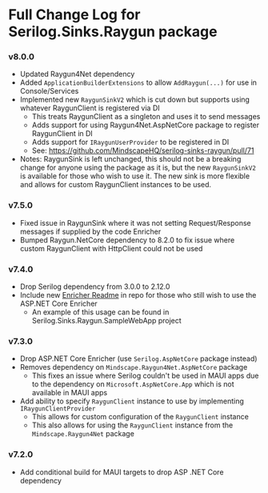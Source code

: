 # Full Change Log for Serilog.Sinks.Raygun package


### v8.0.0
- Updated Raygun4Net dependency
- Added `ApplicationBuilderExtensions` to allow `AddRaygun(...)` for use in Console/Services
- Implemented new `RaygunSinkV2` which is cut down but supports using whatever RaygunClient is registered via DI
  - This treats RaygunClient as a singleton and uses it to send messages
  - Adds support for using Raygun4Net.AspNetCore package to register RaygunClient in DI
  - Adds support for `IRaygunUserProvider` to be registered in DI
  - See: https://github.com/MindscapeHQ/serilog-sinks-raygun/pull/71
- Notes: RaygunSink is left unchanged, this should not be a breaking change for anyone using the package as it is, 
         but the new `RaygunSinkV2` is available for those who wish to use it. The new sink is more flexible and allows 
         for custom RaygunClient instances to be used.

### v7.5.0
- Fixed issue in RaygunSink where it was not setting Request/Response messages if supplied by the code Enricher
- Bumped Raygun.NetCore dependency to 8.2.0 to fix issue where custom RaygunClient with HttpClient could not be used

### v7.4.0
- Drop Serilog dependency from 3.0.0 to 2.12.0
- Include new [Enricher Readme](README-ENRICHER.md) in repo for those who still wish to use the ASP.NET Core Enricher
  - An example of this usage can be found in Serilog.Sinks.Raygun.SampleWebApp project

### v7.3.0
- Drop ASP.NET Core Enricher (use `Serilog.AspNetCore` package instead)
- Removes dependency on `Mindscape.Raygun4Net.AspNetCore` package
  - This fixes an issue where Serilog couldn't be used in MAUI apps due to the dependency on `Microsoft.AspNetCore.App` which is not available in MAUI apps
- Add ability to specify `RaygunClient` instance to use by implementing `IRaygunClientProvider`
  - This allows for custom configuration of the `RaygunClient` instance
  - This also allows for using the `RaygunClient` instance from the `Mindscape.Raygun4Net` package

### v7.2.0
- Add conditional build for MAUI targets to drop ASP .NET Core dependency
 